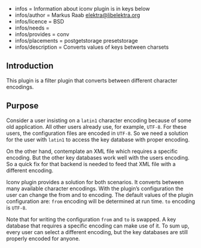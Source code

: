 - infos = Information about iconv plugin is in keys below
- infos/author = Markus Raab <elektra@libelektra.org>
- infos/licence = BSD
- infos/needs =
- infos/provides = conv
- infos/placements = postgetstorage presetstorage
- infos/description = Converts values of keys between charsets

## Introduction ##

This plugin is a filter plugin that converts between different character encodings.

## Purpose ##

Consider a user insisting on a `latin1` character encoding because
of some old application. All other users already use, for example,
`UTF-8`. For these users, the configuration files are encoded in
`UTF-8`. So we need a solution for the user with `latin1` to access the
key database with proper encoding.

On the other hand, contemplate an XML file which requires a specific
encoding. But the other key databases work well with the users
encoding. So a quick fix for that backend is needed to feed that XML
file with a different encoding.

Iconv plugin provides a solution for both scenarios. It converts between
many available character encodings. With the plugin’s configuration
the user can change the from and to encoding.  The default values of the
plugin configuration are: `from` encoding will be determined at run time.
`to` encoding is `UTF-8`.

Note that for writing the configuration `from` and `to` is swapped. A
key database that requires a specific encoding can make use of it. To
sum up, every user can select a different encoding, but the key databases
are still properly encoded for anyone.
